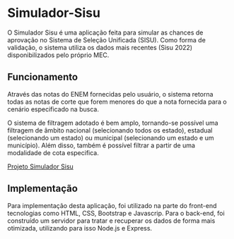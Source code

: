 # Simulador-Sisu 
O Simulador Sisu é uma aplicação feita para simular as chances de aprovação no Sistema de Seleção Unificada (SISU). Como forma de validação, o sistema utiliza os dados mais recentes (Sisu 2022) disponibilizados pelo próprio MEC. 

## Funcionamento
Através das notas do ENEM fornecidas pelo usuário, o sistema retorna todas as notas de corte que forem menores do que a nota fornecida para o cenário especificado na busca.

O sistema de filtragem adotado é bem amplo, tornando-se possível uma filtragem de âmbito nacional (selecionando todos os estado), estadual (selecionando um estado) ou municipal (selecionando um estado e um município). Além disso, também é possível filtrar a partir de uma modalidade de cota especifica.

[Projeto Simulador Sisu](https://github.com/fredpereirajr/Simulador-Sisu/blob/master/estatico/gif-projeto.gif)

## Implementação

Para implementação desta aplicação, foi utilizado na parte do front-end tecnologias como HTML, CSS, Bootstrap e Javascrip. Para o back-end, foi construído um servidor para tratar e recuperar os dados de forma mais otimizada, utilizando para isso Node.js e Express.
